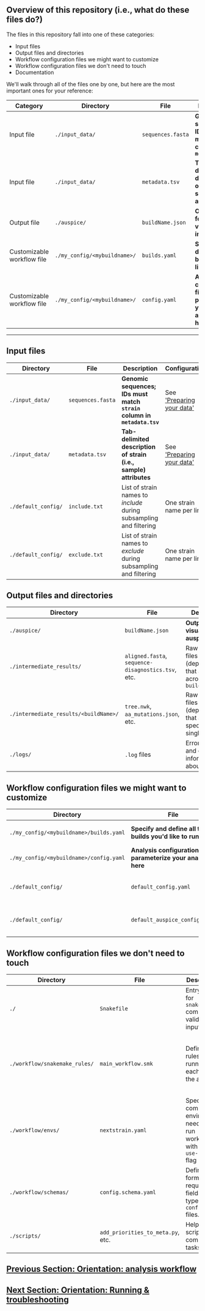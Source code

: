 
## Overview of this repository (i.e., what do these files do?)

The files in this repository fall into one of these categories:  
* Input files  
* Output files and directories  
* Workflow configuration files we might want to customize  
* Workflow configuration files we don't need to touch  
* Documentation  

We'll walk through all of the files one by one, but here are the most important ones for your reference:  

|Category| Directory | File | Description | Configuration|  
|-----|-----|-----|------|-----|
|Input file|`./input_data/`|`sequences.fasta`|**Genomic sequences; IDs must match `strain` column in `metadata.tsv`**| See ['Preparing your data'](data-prep.md)
|Input file|`./input_data/`|`metadata.tsv`|**Tab-delimited description of strain (i.e., sample) attributes**|See ['Preparing your data'](data-prep.md)|
|Output file|`./auspice/`|`buildName.json`|**Output file for visualization in auspice**||
|Customizable workflow file|`./my_config/<mybuildname>/`|`builds.yaml`|**Specify and define all the builds you'd like to run**|See our [customization guide](customizing-analysis.md)|
|Customizable workflow file|`./my_config/<mybuildname>/`|`config.yaml`|**Analysis configuration file; parameterize your analyses here**|See our [customization guide](customizing-analysis.md)|


-----


## Input files  

| Directory | File | Description | Configuration|  
|-----|-----|-----|------|
|`./input_data/`|`sequences.fasta`|**Genomic sequences; IDs must match `strain` column in `metadata.tsv`**| See ['Preparing your data'](data-prep.md)
|`./input_data/`|`metadata.tsv`|**Tab-delimited description of strain (i.e., sample) attributes**|See ['Preparing your data'](data-prep.md)|
|`./default_config/`|`include.txt`| List of strain names to _include_ during subsampling and filtering | One strain name per line|  
|`./default_config/`|`exclude.txt`|List of strain names to _exclude_ during subsampling and filtering|One strain name per line|


## Output files and directories  

| Directory | File | Description |
|-----|-----|-----|
|`./auspice/`|`buildName.json`|**Output file for visualization in auspice**|
|`./intermediate_results/`|`aligned.fasta`, `sequence-disagnostics.tsv`, etc.|Raw results files (dependencies) that are shared across all `builds`|
|`./intermediate_results/<buildName>/`|`tree.nwk`, `aa_mutations.json`, etc.|Raw results files (dependencies) that are specific to a single `build`|
|`./logs/`|`.log` files|Error messages and other information about the run|


## Workflow configuration files we might want to customize  

| Directory | File | Description | Configuration |
|-----|-----|-----|----|
|`./my_config/<mybuildname>/builds.yaml`|**Specify and define all the builds you'd like to run**|See our [customization guide](customizing-analysis.md)|
|`./my_config/<mybuildname>/config.yaml`|**Analysis configuration file; parameterize your analyses here**|See our [customization guide](customizing-analysis.md)|
|`./default_config/`|`default_config.yaml`|**Default analysis configuration file**|Override these settings in `./my_config/.../config.yaml`|
|`./default_config/`|`default_auspice_config.json`|**Default visualization configuration file**|Override these settings in `./my_config/.../auspice_config.yaml`|See our [customization guide](customizing-visualization.md)|


## Workflow configuration files we don't need to touch  
| Directory | File | Description | Configuration|
|-----|-----|-----|-----|
|`./`|`Snakefile`|Entry point for `snakemake` commands; validates input.|No modification needed|
|`./workflow/snakemake_rules/`|`main_workflow.smk`|Defines rules for running each step in the analysis|Modify your `config` file, rather than hardcode changes into the snakemake file itself|
|`./workflow/envs/`|`nextstrain.yaml`|Specifies computing environment needed to run workflow with the `--use-conda` flag|No modification needed|
|`./workflow/schemas/`|`config.schema.yaml`|Defines format (e.g., required fields and types) for  `config.yaml` files.|Useful reference, but no modification needed.|
|`./scripts/`| `add_priorities_to_meta.py`, etc.| Helper scripts for common tasks | No modification needed |

## [Previous Section: Orientation: analysis workflow](orientation-workflow.md)
## [Next Section: Orientation: Running & troubleshooting](running.md)
